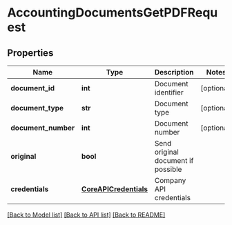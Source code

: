 # AccountingDocumentsGetPDFRequest

## Properties
Name | Type | Description | Notes
------------ | ------------- | ------------- | -------------
**document_id** | **int** | Document identifier | [optional] 
**document_type** | **str** | Document type | [optional] 
**document_number** | **int** | Document number | [optional] 
**original** | **bool** | Send original document if possible | 
**credentials** | [**CoreAPICredentials**](CoreAPICredentials.md) | Company API credentials | 

[[Back to Model list]](../README.md#documentation-for-models) [[Back to API list]](../README.md#documentation-for-api-endpoints) [[Back to README]](../README.md)


